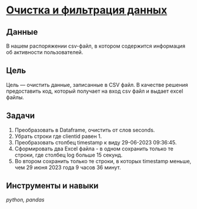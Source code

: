 # [Очистка и фильтрация данных](https://github.com/Olesya-Khlybova/data-analyst-portfolio/blob/main/clean_filter_data/clean_filter_data.ipynb)
## Данные
В нашем распоряжении csv-файл, в котором содержится информация об активности пользователей.
## Цель 
Цель — очистить данные, записанные в CSV файл. В качестве решения предоставить код, который получает на вход csv файл и выдает excel файлы.
## Задачи
1. Преобразовать в Dataframe, очистить от слов seconds.
2. Убрать строки где clientid равен 1.
3. Преобразовать столбец timestamp к виду 29-06-2023 09:36:45.
4. Сформировать два Excel файла - в одном сохранить только те строки, где столбец log больше 15 секунд.
5. Во втором сохранить только те строки, в которых timestamp меньше, чем 29 июня 2023 года 9 часов 36 минут.
## Инструменты и навыки
_python, pandas_
